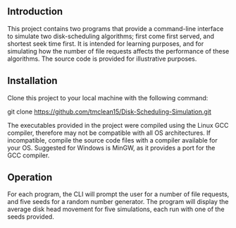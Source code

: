 ## Introduction

This project contains two programs that provide a command-line interface to simulate
two disk-scheduling algorithms; first come first served, and shortest seek time first. 
It is intended for learning purposes, and for simulating how the number of file requests
affects the performance of these algorithms. The source code is provided for illustrative
purposes.

## Installation

Clone this project to your local machine with the following command:

git clone https://github.com/tmclean15/Disk-Scheduling-Simulation.git

The executables provided in the project were compiled using the Linux GCC compiler,
therefore may not be compatible with all OS architectures. If incompatible, compile the 
source code files with a compiler available for your OS. Suggested for Windows is MinGW,
as it provides a port for the GCC compiler.

## Operation

For each program, the CLI will prompt the user for a number of file requests, and five 
seeds for a random number generator. The program will display the average disk head movement
for five simulations, each run with one of the seeds provided.

